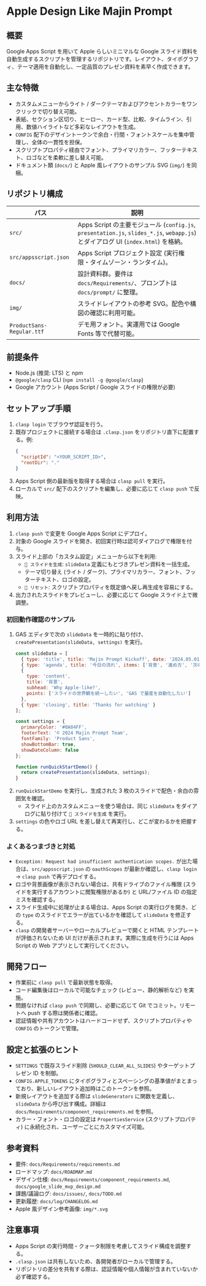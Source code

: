 # Apple Design Like Majin Prompt

## 概要
Google Apps Script を用いて Apple らしいミニマルな Google スライド資料を自動生成するスクリプトを管理するリポジトリです。レイアウト、タイポグラフィ、テーマ適用を自動化し、一定品質のプレゼン資料を素早く作成できます。

## 主な特徴
- カスタムメニューからライト / ダークテーマおよびアクセントカラーをワンクリックで切り替え可能。
- 表紙、セクション区切り、ヒーロー、カード型、比較、タイムライン、引用、数値ハイライトなど多彩なレイアウトを生成。
- `CONFIG` 配下のデザイントークンで余白・行間・フォントスケールを集中管理し、全体の一貫性を担保。
- スクリプトプロパティ経由でフォント、プライマリカラー、フッターテキスト、ロゴなどを柔軟に差し替え可能。
- ドキュメント類 (`docs/`) と Apple 風レイアウトのサンプル SVG (`img/`) を同梱。

## リポジトリ構成
| パス | 説明 |
| --- | --- |
| `src/` | Apps Script の主要モジュール (`config.js`, `presentation.js`, `slides_*.js`, `webapp.js`) とダイアログ UI (`index.html`) を格納。 |
| `src/appsscript.json` | Apps Script プロジェクト設定 (実行権限・タイムゾーン・ランタイム)。 |
| `docs/` | 設計資料群。要件は `docs/Requirements/`、プロンプトは `docs/prompt/` に整理。 |
| `img/` | スライドレイアウトの参考 SVG。配色や構図の確認に利用可能。 |
| `ProductSans-Regular.ttf` | デモ用フォント。実運用では Google Fonts 等で代替可能。 |

## 前提条件
- Node.js (推奨: LTS) と npm
- `@google/clasp` CLI (`npm install -g @google/clasp`)
- Google アカウント (Apps Script / Google スライドの権限が必要)

## セットアップ手順
1. `clasp login` でブラウザ認証を行う。
2. 既存プロジェクトに接続する場合は `.clasp.json` をリポジトリ直下に配置する。例:
   ```json
   {
     "scriptId": "<YOUR_SCRIPT_ID>",
     "rootDir": "."
   }
   ```
3. Apps Script 側の最新版を取得する場合は `clasp pull` を実行。
4. ローカルで `src/` 配下のスクリプトを編集し、必要に応じて `clasp push` で反映。

## 利用方法
1. `clasp push` で変更を Google Apps Script にデプロイ。
2. 対象の Google スライドを開き、初回実行時は認可ダイアログで権限を付与。
3. スライド上部の「カスタム設定」メニューから以下を利用:
   - `🎨 スライドを生成`: `slideData` 定義にもとづきプレゼン資料を一括生成。
   - テーマ切り替え (ライト / ダーク)、プライマリカラー、フォント、フッターテキスト、ロゴの設定。
   - `🔄 リセット`: スクリプトプロパティを既定値へ戻し再生成を容易にする。
4. 出力されたスライドをプレビューし、必要に応じて Google スライド上で微調整。

### 初回動作確認のサンプル
1. GAS エディタで次の `slideData` を一時的に貼り付け、`createPresentation(slideData, settings)` を実行。
   ```javascript
   const slideData = [
     { type: 'title', title: 'Majin Prompt Kickoff', date: '2024.05.01' },
     { type: 'agenda', title: '今日の流れ', items: ['背景', '進め方', '次の一歩'] },
     {
       type: 'content',
       title: '背景',
       subhead: 'Why Apple-like?',
       points: ['スライドの世界観を統一したい', 'GAS で量産を自動化したい']
     },
     { type: 'closing', title: 'Thanks for watching' }
   ];

   const settings = {
     primaryColor: '#0A84FF',
     footerText: '© 2024 Majin Prompt Team',
     fontFamily: 'Product Sans',
     showBottomBar: true,
     showDateColumn: false
   };

   function runQuickStartDemo() {
     return createPresentation(slideData, settings);
   }
   ```
2. `runQuickStartDemo` を実行し、生成された 3 枚のスライドで配色・余白の雰囲気を確認。
   - スライド上のカスタムメニューを使う場合は、同じ `slideData` をダイアログに貼り付けて `🎨 スライドを生成` を実行。
3. `settings` の色やロゴ URL を差し替えて再実行し、どこが変わるかを把握する。

### よくあるつまづきと対処
- `Exception: Request had insufficient authentication scopes.` が出た場合は、`src/appsscript.json` の `oauthScopes` が最新か確認し、`clasp login` → `clasp push` で再デプロイする。
- ロゴや背景画像が表示されない場合は、共有ドライブのファイル権限 (スライドを実行するアカウントに閲覧権限があるか) と URL/ファイル ID の指定ミスを確認する。
- スライド生成中に処理が止まる場合は、Apps Script の実行ログを開き、どの `type` のスライドでエラーが出ているかを確認して `slideData` を修正する。
- `clasp` の開発者サーバーやローカルプレビューで開くと HTML テンプレートが評価されないため UI だけが表示されます。実際に生成を行うには Apps Script の Web アプリとして実行してください。

## 開発フロー
- 作業前に `clasp pull` で最新状態を取得。
- コード編集後はローカルで可能なチェック (レビュー、静的解析など) を実施。
- 問題なければ `clasp push` で同期し、必要に応じて Git でコミット。リモートへ push する際は関係者に確認。
- 認証情報や共有アカウントはハードコードせず、スクリプトプロパティや `CONFIG` のトークンで管理。

## 設定と拡張のヒント
- `SETTINGS` で既存スライド削除 (`SHOULD_CLEAR_ALL_SLIDES`) やターゲットプレゼン ID を制御。
- `CONFIG.APPLE_TOKENS` にタイポグラフィとスペーシングの基準値がまとまっており、新しいレイアウト追加時はこのトークンを参照。
- 新規レイアウトを追加する際は `slideGenerators` に関数を定義し、`slideData` から呼び出す構成。詳細は `docs/Requirements/component_requirements.md` を参照。
- カラー・フォント・ロゴの設定は `PropertiesService` (スクリプトプロパティ) に永続化され、ユーザーごとにカスタマイズ可能。

## 参考資料
- 要件: `docs/Requirements/requirements.md`
- ロードマップ: `docs/ROADMAP.md`
- デザイン仕様: `docs/Requirements/component_requirements.md`, `docs/google_slide_mvp_design.md`
- 課題/議論ログ: `docs/issues/`, `docs/TODO.md`
- 更新履歴: `docs/log/CHANGELOG.md`
- Apple 風デザイン参考画像: `img/*.svg`

## 注意事項
- Apps Script の実行時間・クォータ制限を考慮してスライド構成を調整する。
- `.clasp.json` は共有しないため、各開発者がローカルで管理する。
- リポジトリの差分を共有する際は、認証情報や個人情報が含まれていないか必ず確認する。
